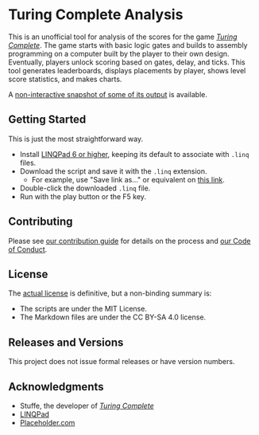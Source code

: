 # Turing Complete Analysis

This is an unofficial tool for analysis of the scores for the game [_Turing Complete_](https://turingcomplete.game/).
The game starts with basic logic gates and builds to assembly programming on a computer built by the player to their own design.
Eventually, players unlock scoring based on gates, delay, and ticks.
This tool generates leaderboards, displays placements by player, shows level score statistics, and makes charts.

A [non-interactive snapshot of some of its output](Snapshots/README.md) is available.

## Getting Started

This is just the most straightforward way.

* Install [LINQPad 6 or higher](https://www.linqpad.net/), keeping its default to associate with `.linq` files.
* Download the script and save it with the `.linq` extension.
  * For example, use "Save link as..." or equivalent on [this link](https://raw.githubusercontent.com/judemelancon/TuringCompleteAnalysis/main/Scripts/Analyze%20Turing%20Complete%20Profiles%20and%20Scores.linq).
* Double-click the downloaded `.linq` file.
* Run with the play button or the F5 key.

## Contributing

Please see [our contribution guide](CONTRIBUTING.md) for details on the process and [our Code of Conduct](CODE_OF_CONDUCT.md).

## License

The [actual license](LICENSE.md) is definitive, but a non-binding summary is:

* The scripts are under the MIT License.
* The Markdown files are under the CC BY-SA 4.0 license.

## Releases and Versions

This project does not issue formal releases or have version numbers.

## Acknowledgments

* Stuffe, the developer of [_Turing Complete_](https://turingcomplete.game/)
* [LINQPad](https://www.linqpad.net/)
* [Placeholder.com](https://placeholder.com/)
